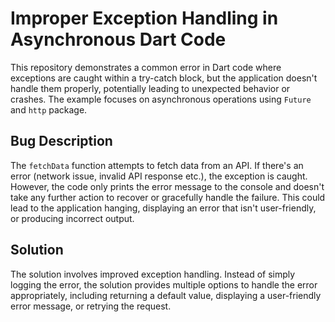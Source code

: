 # Improper Exception Handling in Asynchronous Dart Code

This repository demonstrates a common error in Dart code where exceptions are caught within a try-catch block, but the application doesn't handle them properly, potentially leading to unexpected behavior or crashes.  The example focuses on asynchronous operations using `Future` and `http` package.

## Bug Description

The `fetchData` function attempts to fetch data from an API. If there's an error (network issue, invalid API response etc.), the exception is caught. However, the code only prints the error message to the console and doesn't take any further action to recover or gracefully handle the failure.  This could lead to the application hanging, displaying an error that isn't user-friendly, or producing incorrect output.

## Solution

The solution involves improved exception handling.  Instead of simply logging the error, the solution provides multiple options to handle the error appropriately, including returning a default value, displaying a user-friendly error message, or retrying the request.